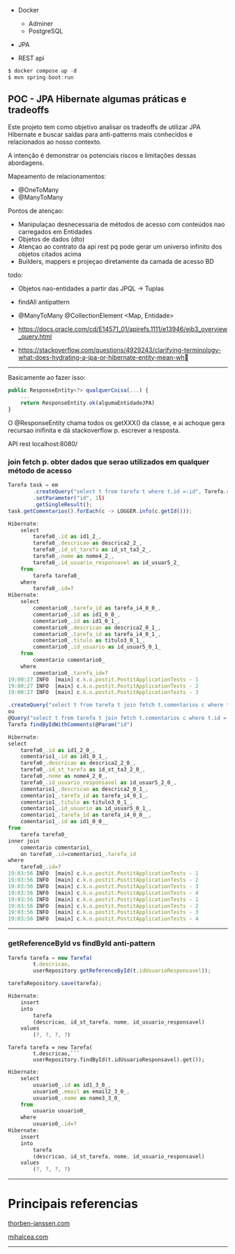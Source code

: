 - Docker
  - Adminer
  - PostgreSQL
   
- JPA
- REST api

```jsx
$ docker compose up -d
$ mvn spring-boot:run 
```

## POC - JPA Hibernate algumas práticas e tradeoffs
Este projeto tem como objetivo analisar os tradeoffs de utilizar JPA Hibernate e buscar saídas para anti-patterns mais conhecidos e relacionados ao nosso contexto.

A intenção é demonstrar os potenciais riscos e limitações dessas abordagens.

Mapeamento de relacionamentos:
- @OneToMany
- @ManyToMany


Pontos de atençao:
- Manipulaçao desnecessaria de métodos de acesso com conteúdos nao carregados em Entidades
- Objetos de dados (dto)
- Atençao ao contrato da api rest pq pode gerar um universo infinito dos objetos citados acima
- Builders, mappers e projeçao diretamente da camada de acesso BD

todo:
- Objetos nao-entidades a partir das JPQL -> Tuplas
- findAll antipattern
- @ManyToMany @CollectionElement <Map, Entidade>


- https://docs.oracle.com/cd/E14571_01/apirefs.1111/e13946/ejb3_overview_query.html
- https://stackoverflow.com/questions/4929243/clarifying-terminology-what-does-hydrating-a-jpa-or-hibernate-entity-mean-wh

---

Basicamente ao fazer isso:

```jsx
public ResponseEntity<?> qualquerCoisa(...) {
	...
	return ResponseEntity.ok(algumaEntidadeJPA)
}
```
O @ResponseEntity chama todos os getXXX() da classe, e ai achoque gera recursao inifinita e dá stackoverflow p. escrever a resposta.



API rest
localhost:8080/




### join fetch p. obter dados que serao utilizados em qualquer método de acesso

```jsx
Tarefa task = em                                                                          
		.createQuery("select t from tarefa t where t.id =:id", Tarefa.class)
		.setParameter("id", 1l)
		.getSingleResult();
task.getComentarios().forEach(c -> LOGGER.info(c.getId()));
```
```jsx
Hibernate: 
    select
        tarefa0_.id as id1_2_,
        tarefa0_.descricao as descrica2_2_,
        tarefa0_.id_st_tarefa as id_st_ta3_2_,
        tarefa0_.nome as nome4_2_,
        tarefa0_.id_usuario_responsavel as id_usuar5_2_ 
    from
        tarefa tarefa0_ 
    where
        tarefa0_.id=?
Hibernate: 
    select
        comentario0_.tarefa_id as tarefa_i4_0_0_,
        comentario0_.id as id1_0_0_,
        comentario0_.id as id1_0_1_,
        comentario0_.descricao as descrica2_0_1_,
        comentario0_.tarefa_id as tarefa_i4_0_1_,
        comentario0_.titulo as titulo3_0_1_,
        comentario0_.id_usuario as id_usuar5_0_1_ 
    from
        comentario comentario0_ 
    where
        comentario0_.tarefa_id=?
19:00:27 INFO  [main] c.k.o.postit.PostitApplicationTests - 1
19:00:27 INFO  [main] c.k.o.postit.PostitApplicationTests - 2
19:00:27 INFO  [main] c.k.o.postit.PostitApplicationTests - 3
```

```jsx
.createQuery("select t from tarefa t join fetch t.comentarios c where t.id =:id", Tarefa.class)
ou
@Query("select t from tarefa t join fetch t.comentarios c where t.id =:id")
Tarefa findByIdWithComments(@Param("id")
```
```jsx
Hibernate:
select
    tarefa0_.id as id1_2_0_,
    comentario1_.id as id1_0_1_,
    tarefa0_.descricao as descrica2_2_0_,
    tarefa0_.id_st_tarefa as id_st_ta3_2_0_,
    tarefa0_.nome as nome4_2_0_,
    tarefa0_.id_usuario_responsavel as id_usuar5_2_0_,
    comentario1_.descricao as descrica2_0_1_,
    comentario1_.tarefa_id as tarefa_i4_0_1_,
    comentario1_.titulo as titulo3_0_1_,
    comentario1_.id_usuario as id_usuar5_0_1_,
    comentario1_.tarefa_id as tarefa_i4_0_0__,
    comentario1_.id as id1_0_0__
from
    tarefa tarefa0_
inner join
    comentario comentario1_
    on tarefa0_.id=comentario1_.tarefa_id
where
    tarefa0_.id=?
19:03:56 INFO  [main] c.k.o.postit.PostitApplicationTests - 1
19:03:56 INFO  [main] c.k.o.postit.PostitApplicationTests - 2
19:03:56 INFO  [main] c.k.o.postit.PostitApplicationTests - 3
19:03:56 INFO  [main] c.k.o.postit.PostitApplicationTests - 4
19:03:56 INFO  [main] c.k.o.postit.PostitApplicationTests - 1
19:03:56 INFO  [main] c.k.o.postit.PostitApplicationTests - 2
19:03:56 INFO  [main] c.k.o.postit.PostitApplicationTests - 3
19:03:56 INFO  [main] c.k.o.postit.PostitApplicationTests - 4
```
---
### getReferenceById vs findById anti-pattern
```jsx
Tarefa tarefa = new Tarefa(
        t.descricao,
        userRepository.getReferenceById(t.idUsuarioResponsavel));

tarefaRepository.save(tarefa);
```
```jsx
Hibernate: 
    insert 
    into
        tarefa
        (descricao, id_st_tarefa, nome, id_usuario_responsavel) 
    values
        (?, ?, ?, ?)
```
```
Tarefa tarefa = new Tarefa(
        t.descricao,```
        userRepository.findById(t.idUsuarioResponsavel).get());
```
```jsx
Hibernate: 
    select
        usuario0_.id as id1_3_0_,
        usuario0_.email as email2_3_0_,
        usuario0_.name as name3_3_0_ 
    from
        usuario usuario0_ 
    where
        usuario0_.id=?
Hibernate: 
    insert 
    into
        tarefa
        (descricao, id_st_tarefa, nome, id_usuario_responsavel) 
    values
        (?, ?, ?, ?)

```
---
# Principais referencias
[thorben-janssen.com](https://thorben-janssen.com/dto-projections/)

[mihalcea.com](https://vladmihalcea.com/the-best-way-to-map-a-onetoone-relationship-with-jpa-and-hibernate/)

---
